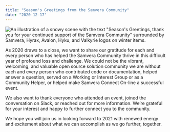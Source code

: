 ```yaml
---
title: "Season's Greetings from the Samvera Community"
date: "2020-12-17"
---
```


![An illustration of a snowy scene with the text "Season's Greetings, thank you for your continued support of the Samvera Community" surrounded by Samvera, Hyrax, Avalon, Hyku, and Valkyrie logos on winter items.](/images/email-samvera-card-2020.png)

As 2020 draws to a close, we want to share our gratitude for each and every person who has helped the Samvera Community thrive in this difficult year of profound loss and challenge. We could not be the vibrant, welcoming, and valuable open source solution community we are without each and every person who contributed code or documentation, helped answer a question, served on a Working or Interest Group or as a Community Helper, or helped make Samvera Connect On-line a successful event.

We also want to thank everyone who attended an event, joined the conversation on Slack, or reached out for more information. We’re grateful for your interest and happy to further connect you to the community.

We hope you will join us in looking forward to 2021 with renewed energy and excitement about what we can accomplish as we go further, together.
